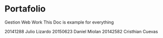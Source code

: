 # Portafolio
Gestion Web Work
This Doc is example for everything

20141288 Julio Lizardo
20150623 Daniel Miolan
20142582 Cristhian Cuevas
